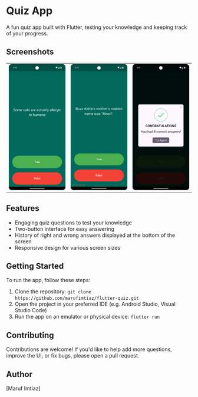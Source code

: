 **Quiz App**
=============

A fun quiz app built with Flutter, testing your knowledge and keeping track of your progress.

**Screenshots**
--------------

| | | |
| --- | --- | --- |
|![Screenshot 1](screenshots/1.png) |![Screenshot 2](screenshots/2.png) |![Screenshot 3](screenshots/3.png) |

**Features**
------------

* Engaging quiz questions to test your knowledge
* Two-button interface for easy answering
* History of right and wrong answers displayed at the bottom of the screen
* Responsive design for various screen sizes

**Getting Started**
---------------

To run the app, follow these steps:

1. Clone the repository: `git clone https://github.com/marufimtiaz/flutter-quiz.git`
2. Open the project in your preferred IDE (e.g. Android Studio, Visual Studio Code)
3. Run the app on an emulator or physical device: `flutter run`

**Contributing**
------------

Contributions are welcome! If you'd like to help add more questions, improve the UI, or fix bugs, please open a pull request.

**Author**
------------

[Maruf Imtiaz]
